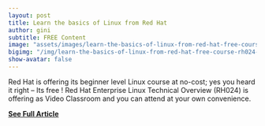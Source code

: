 ```yaml
---
layout: post
title: Learn the basics of Linux from Red Hat
author: gini
subtitle: FREE Content
image: "assets/images/learn-the-basics-of-linux-from-red-hat-free-course-rh024-1.jpg"
bigimg: "/img/learn-the-basics-of-linux-from-red-hat-free-course-rh024-1.jpg"
show-avatar: false
---
```


Red Hat is offering its beginner level Linux course at no-cost; yes you heard it right – Its free ! Red Hat Enterprise Linux Technical Overview (RH024) is offering as Video Classroom and you can attend at your own convenience.

**[See Full Article](https://www.techbeatly.com/2019/02/learn-the-basics-of-linux-from-red-hat-free-course-rh024.html/)**
